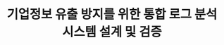 ---
layout: publication-single
title: 기업정보 유출 방지를 위한 통합 로그 분석 시스템 설계 및 검증
name: 한국디지털콘텐츠학회 논문지
first-author: 이재용
co-authors: 강수용
during: 2008.09.01
location: 
impactfactor: 
doi: 
note: 
categories: 
 - Others
tag: 
 - Domestic Journal
---